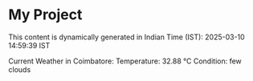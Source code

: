 # My Project

This content is dynamically generated in Indian Time (IST): 2025-03-10 14:59:39 IST


Current Weather in Coimbatore:
Temperature: 32.88 °C
Condition: few clouds

